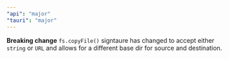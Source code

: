```yaml
---
"api": "major"
"tauri": "major"
---
```


**Breaking change** `fs.copyFile()` signtaure has changed to accept either `string` or `URL` and allows for a different base dir for source and destination.

